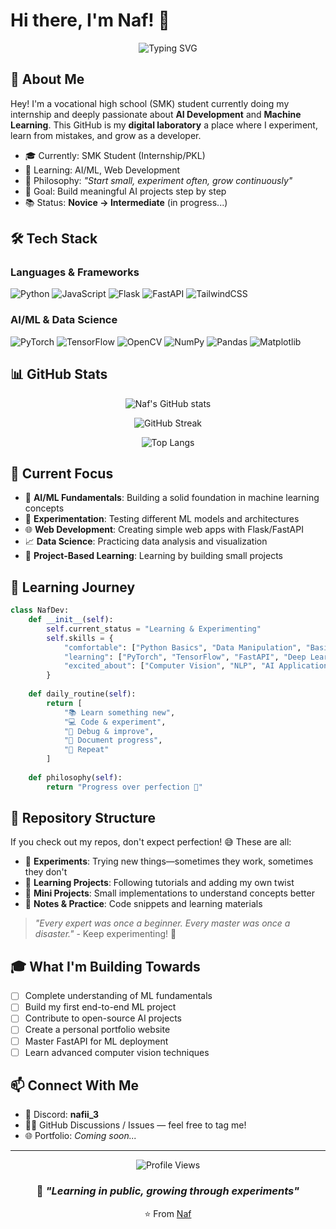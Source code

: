 # Hi there, I'm Naf! 👋

<div align="center">
  
  ![Typing SVG](https://readme-typing-svg.herokuapp.com?font=Fira+Code&pause=1000&color=2E9EF7&center=true&vCenter=true&width=435&lines=SMK+Student+%7C+AI+Enthusiast;Learning+ML+%26+Web+Development;Experimenting+%26+Growing+Every+Day!)
  
</div>

## 🚀 About Me

Hey! I'm a vocational high school (SMK) student currently doing my internship and deeply passionate about **AI Development** and **Machine Learning**. This GitHub is my **digital laboratory** a place where I experiment, learn from mistakes, and grow as a developer.

- 🎓 Currently: SMK Student (Internship/PKL)
- 🧠 Learning: AI/ML, Web Development
- 🔬 Philosophy: *"Start small, experiment often, grow continuously"*
- 🎯 Goal: Build meaningful AI projects step by step
- 📚 Status: **Novice → Intermediate** (in progress...)

## 🛠️ Tech Stack

### Languages & Frameworks
![Python](https://img.shields.io/badge/Python-3776AB?style=for-the-badge&logo=python&logoColor=white)
![JavaScript](https://img.shields.io/badge/JavaScript-F7DF1E?style=for-the-badge&logo=javascript&logoColor=black)
![Flask](https://img.shields.io/badge/Flask-000000?style=for-the-badge&logo=flask&logoColor=white)
![FastAPI](https://img.shields.io/badge/FastAPI-009688?style=for-the-badge&logo=fastapi&logoColor=white)
![TailwindCSS](https://img.shields.io/badge/Tailwind_CSS-38B2AC?style=for-the-badge&logo=tailwind-css&logoColor=white)

### AI/ML & Data Science
![PyTorch](https://img.shields.io/badge/PyTorch-EE4C2C?style=for-the-badge&logo=pytorch&logoColor=white)
![TensorFlow](https://img.shields.io/badge/TensorFlow-FF6F00?style=for-the-badge&logo=tensorflow&logoColor=white)
![OpenCV](https://img.shields.io/badge/OpenCV-5C3EE8?style=for-the-badge&logo=opencv&logoColor=white)
![NumPy](https://img.shields.io/badge/NumPy-013243?style=for-the-badge&logo=numpy&logoColor=white)
![Pandas](https://img.shields.io/badge/Pandas-150458?style=for-the-badge&logo=pandas&logoColor=white)
![Matplotlib](https://img.shields.io/badge/Matplotlib-11557c?style=for-the-badge&logo=python&logoColor=white)

## 📊 GitHub Stats

<div align="center">

  ![Naf's GitHub stats](https://github-readme-stats.vercel.app/api?username=thenovicenafi&show_icons=true&theme=tokyonight&hide_border=true&include_all_commits=true&count_private=true)

  ![GitHub Streak](https://github-readme-streak-stats.herokuapp.com/?user=thenovicenafi&theme=tokyonight&hide_border=true)

  ![Top Langs](https://github-readme-stats.vercel.app/api/top-langs/?username=thenovicenafi&layout=compact&theme=tokyonight&hide_border=true)

</div>


## 🎯 Current Focus

- 🤖 **AI/ML Fundamentals**: Building a solid foundation in machine learning concepts
- 🧪 **Experimentation**: Testing different ML models and architectures
- 🌐 **Web Development**: Creating simple web apps with Flask/FastAPI
- 📈 **Data Science**: Practicing data analysis and visualization
- 🚀 **Project-Based Learning**: Learning by building small projects

## 🌱 Learning Journey

```python
class NafDev:
    def __init__(self):
        self.current_status = "Learning & Experimenting"
        self.skills = {
            "comfortable": ["Python Basics", "Data Manipulation", "Basic Web"],
            "learning": ["PyTorch", "TensorFlow", "FastAPI", "Deep Learning"],
            "excited_about": ["Computer Vision", "NLP", "AI Applications"]
        }
    
    def daily_routine(self):
        return [
            "📚 Learn something new",
            "💻 Code & experiment",
            "🐛 Debug & improve",
            "📝 Document progress",
            "🔄 Repeat"
        ]
    
    def philosophy(self):
        return "Progress over perfection 🚀"
```

## 📂 Repository Structure

If you check out my repos, don't expect perfection! 😅 These are all:

- 🧪 **Experiments**: Trying new things—sometimes they work, sometimes they don't
- 📖 **Learning Projects**: Following tutorials and adding my own twist
- 🔬 **Mini Projects**: Small implementations to understand concepts better
- 📝 **Notes & Practice**: Code snippets and learning materials

> *"Every expert was once a beginner. Every master was once a disaster."* - Keep experimenting! 💪

## 🎓 What I'm Building Towards

- [ ] Complete understanding of ML fundamentals
- [ ] Build my first end-to-end ML project
- [ ] Contribute to open-source AI projects
- [ ] Create a personal portfolio website
- [ ] Master FastAPI for ML deployment
- [ ] Learn advanced computer vision techniques

## 📫 Connect With Me

- 💬 Discord: **nafii_3**
- 🧑‍💻 GitHub Discussions / Issues — feel free to tag me!
- 🌐 Portfolio: *Coming soon...*

---

<div align="center">
  
  ![Profile Views](https://komarev.com/ghpvc/?username=YOUR_GITHUB_USERNAME&color=blueviolet&style=flat-square&label=Profile+Views)
  
  ### 💭 *"Learning in public, growing through experiments"*
  
  ⭐ From [Naf](https://github.com/thenovicenafi)
  
</div>

